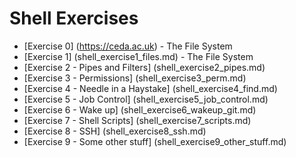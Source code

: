 
# Shell Exercises

- [Exercise 0] (https://ceda.ac.uk) - The File System
- [Exercise 1] (shell_exercise1_files.md) - The File System
- [Exercise 2 - Pipes and Filters] (shell_exercise2_pipes.md) 
- [Exercise 3 - Permissions] (shell_exercise3_perm.md) 
- [Exercise 4 - Needle in a Haystake] (shell_exercise4_find.md) 
- [Exercise 5 - Job Control] (shell_exercise5_job_control.md) 
- [Exercise 6 - Wake up] (shell_exercise6_wakeup_git.md) 
- [Exercise 7 - Shell Scripts] (shell_exercise7_scripts.md) 
- [Exercise 8 - SSH] (shell_exercise8_ssh.md) 
- [Exercise 9 - Some other stuff] (shell_exercise9_other_stuff.md) 


